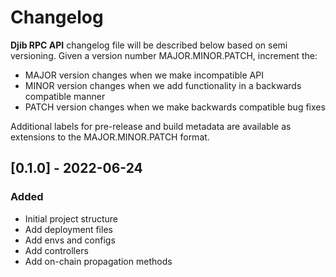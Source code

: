 # Changelog
**Djib RPC API** changelog file will be described below based on semi versioning. 
Given a version number MAJOR.MINOR.PATCH, increment the:
- MAJOR version changes when we make incompatible API 
- MINOR version changes when we add functionality in a backwards compatible manner
- PATCH version changes when we make backwards compatible bug fixes

Additional labels for pre-release and build metadata are available as extensions to the MAJOR.MINOR.PATCH format.


## [0.1.0] - 2022-06-24
### Added
- Initial project structure
- Add deployment files
- Add envs and configs
- Add controllers
- Add on-chain propagation methods
